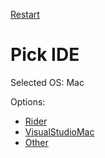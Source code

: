 [Restart](/docs/pickos.md)

# Pick IDE

Selected OS: Mac

Options:
 * [Rider](picktest_Mac_Rider.md)
 * [VisualStudioMac](picktest_Mac_VisualStudioMac.md)
 * [Other](picktest_Mac_Other.md)
